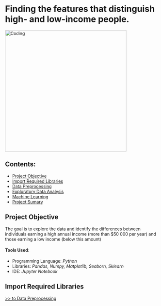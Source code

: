 <h1>Finding the features that distinguish high- and low-income people.</h1>
<img width="400" alt="Coding" src="https://repository-images.githubusercontent.com/809089864/eb31d182-7184-4bab-84d4-f904933613d4">

<h2><a name="contents">Contents:</a></h2>
<ul>
    <li><a href="#projectobgective">Project Objective</a></li>
    <li><a href="#importrequiredlibraries">Import Required Libraries</a></li>
    <li><a href="#datapreprocessing">Data Preprocessing</a></li>
    <li><a href="#exploratorydataanalysis">Exploratory Data Analysis</a></li>
    <li><a href="#machinelearning">Machine Learning</li>
    <li><a href="#projectsumary">Project Sumary</li>
</ul>

<h2><a name="projectobgective">Project Objective</a></h2>
<p>The goal is to explore the data and identify the differences between individuals earning a high annual income (more than $50 000 per year) and those earning a low income (below this amount)</p>

<h4>Tools Used:</h4>
<ul>
<li>Programming Language: <i>Python</i></li>
<li>Libraries: <i>Pandas, Numpy, Matplotlib, Seaborn, Sklearn</i></li>
<li>IDE: <i>Jupyter Notebook</i></li>
</ul>

<h2><a name="importrequiredlibraries">Import Required Libraries</a></h2>
<p><a href="#datapreprocessing"> >> to Data Preprocessing</a></p>
